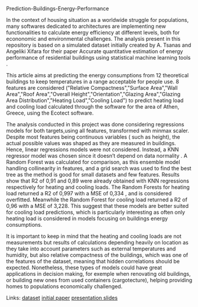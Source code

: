 Prediction-Buildings-Energy-Performance

In the context of housing situation as a worldwide struggle for populations, many softwares dedicated to architectures are  implementing new functionalities to calculate energy efficiency at different levels, both for econonomic and environmental challenges.
The analysis present in this repository is based on a simulated dataset initially created by A. Tsanas and  Angeliki Xifara for their paper Accurate quantitative estimation of energy performance of residential buildings using statistical machine learning tools .

This article aims at predicting the energy consumptions from 12 theoretical buildings to keep temperatures in a range acceptable for people use. 8 features are considered ("Relative Compactness","Surface Area","Wall Area","Roof Area","Overall Height","Orientation","Glazing Area","Glazing Area Distribution","Heating Load","Cooling Load") to predict heating load and cooling load calculated through the software for the area of Athen, Greece, using the Ecotect software.

The analysis  conducted in this project was done considering regressions models for both targets,using all features, transformed with minmax scaler.
Despite most features being continuous variables ( such as height), the actual possible values was shaped as they are measured in buildings. Hence, linear regressions models were not considered.
Instead, a KNN regressor model was chosen since it doesn’t depend on data normality . A Random Forest was calculated for comparison, as this ensemble model handling collinearity in features, and a grid search was used to find the best tree as the method is good for small datasets and few features.
Results show that R2 of 0,91 and 0,89 were already obtained with KNN regressions respectively for heating and cooling loads.
The Random Forests for heating load returned a R2 of 0,997 with a MSE of 0,334 , and is considered overfitted.
Meanwhile the Random Forest for cooling load returned a R2 of 0,96 with a MSE of 3,228.
This suggest that these models are better suited for cooling load predictions, which is particularly interesting as often only heating load is considered in models focusing on buildings energy consumptions.

It is important to keep in mind that the heating and cooling loads are not measurements but results of calculations depending heavily on location as they take into account parameters such as external temperatures and humidity, but also relative compactness of the buildings, which was one of the features of the dataset, meaning that hidden correlations should be expected.
Nonetheless, these types of models could have great applications in decision making, for exemple when renovating old buildings, or building new ones from used containers (cargotecture), helping providing homes to populations economically challenged.


Links: 
[dataset](https://archive.ics.uci.edu/dataset/242/energy+efficiency) 
[initial paper](https://tarjomefa.com/wp-content/uploads/2017/04/6453-English-TarjomeFa.pdf) 
[presentation slides](https://docs.google.com/presentation/d/1im77Wrsr5blo4tA6FkJlW_Sh2QWNoUlTxYuWttJBvo4/edit?pli=1#slide=id.g65a5c374d8_0_179)
